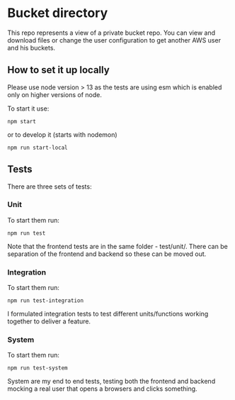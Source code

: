# Bucket directory

This repo represents a view of a private bucket repo. You can view and download files or change the user configuration to get another AWS user and his buckets.

## How to set it up locally

Please use node version > 13 as the tests are using esm which is enabled only on higher versions of node.

To start it use:

`npm start`

or to develop it (starts with nodemon)

`npm run start-local`

## Tests

There are three sets of tests:

### Unit

To start them run:

`npm run test`

Note that the frontend tests are in the same folder - test/unit/. There can be separation of the frontend and backend so these can be moved out.

### Integration

To start them run:

`npm run test-integration`

I formulated integration tests to test different units/functions working together to deliver a feature.

### System

To start them run:

`npm run test-system`

System are my end to end tests, testing both the frontend and backend mocking a real user that opens a browsers and clicks something.
